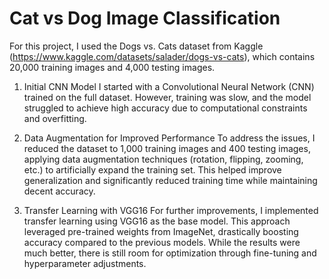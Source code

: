 # Cat vs Dog Image Classification
For this project, I used the Dogs vs. Cats dataset from Kaggle (https://www.kaggle.com/datasets/salader/dogs-vs-cats), which contains 20,000 training images and 4,000 testing images.

1. Initial CNN Model
I started with a Convolutional Neural Network (CNN) trained on the full dataset. However, training was slow, and the model struggled to achieve high accuracy due to computational constraints and overfitting.

2. Data Augmentation for Improved Performance
To address the issues, I reduced the dataset to 1,000 training images and 400 testing images, applying data augmentation techniques (rotation, flipping, zooming, etc.) to artificially expand the training set. This helped improve generalization and significantly reduced training time while maintaining decent accuracy.

3. Transfer Learning with VGG16
For further improvements, I implemented transfer learning using VGG16 as the base model. This approach leveraged pre-trained weights from ImageNet, drastically boosting accuracy compared to the previous models. While the results were much better, there is still room for optimization through fine-tuning and hyperparameter adjustments.
